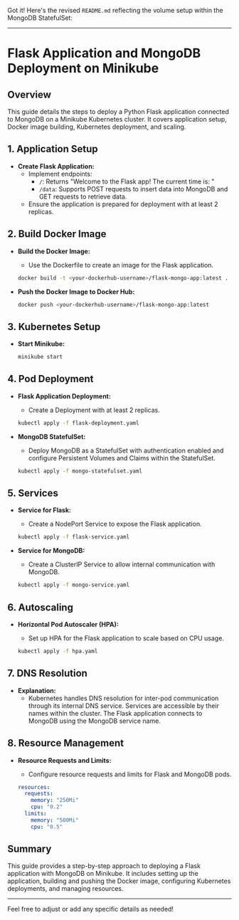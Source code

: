 Got it! Here's the revised `README.md` reflecting the volume setup within the MongoDB StatefulSet:

---

# Flask Application and MongoDB Deployment on Minikube

## Overview

This guide details the steps to deploy a Python Flask application connected to MongoDB on a Minikube Kubernetes cluster. It covers application setup, Docker image building, Kubernetes deployment, and scaling.

## 1. **Application Setup**

- **Create Flask Application:**
  - Implement endpoints:
    - `/`: Returns "Welcome to the Flask app! The current time is: <Date and Time>"
    - `/data`: Supports POST requests to insert data into MongoDB and GET requests to retrieve data.
  - Ensure the application is prepared for deployment with at least 2 replicas.

## 2. **Build Docker Image**

- **Build the Docker Image:**
  - Use the Dockerfile to create an image for the Flask application.

  ```bash
  docker build -t <your-dockerhub-username>/flask-mongo-app:latest .
  ```

- **Push the Docker Image to Docker Hub:**

  ```bash
  docker push <your-dockerhub-username>/flask-mongo-app:latest
  ```

## 3. **Kubernetes Setup**

- **Start Minikube:**

  ```bash
  minikube start
  ```

## 4. **Pod Deployment**

- **Flask Application Deployment:**
  - Create a Deployment with at least 2 replicas.

  ```bash
  kubectl apply -f flask-deployment.yaml
  ```

- **MongoDB StatefulSet:**
  - Deploy MongoDB as a StatefulSet with authentication enabled and configure Persistent Volumes and Claims within the StatefulSet.

  ```bash
  kubectl apply -f mongo-statefulset.yaml
  ```

## 5. **Services**

- **Service for Flask:**
  - Create a NodePort Service to expose the Flask application.

  ```bash
  kubectl apply -f flask-service.yaml
  ```

- **Service for MongoDB:**
  - Create a ClusterIP Service to allow internal communication with MongoDB.

  ```bash
  kubectl apply -f mongo-service.yaml
  ```

## 6. **Autoscaling**

- **Horizontal Pod Autoscaler (HPA):**
  - Set up HPA for the Flask application to scale based on CPU usage.

  ```bash
  kubectl apply -f hpa.yaml
  ```

## 7. **DNS Resolution**

- **Explanation:**
  - Kubernetes handles DNS resolution for inter-pod communication through its internal DNS service. Services are accessible by their names within the cluster. The Flask application connects to MongoDB using the MongoDB service name.

## 8. **Resource Management**

- **Resource Requests and Limits:**
  - Configure resource requests and limits for Flask and MongoDB pods.

  ```yaml
  resources:
    requests:
      memory: "250Mi"
      cpu: "0.2"
    limits:
      memory: "500Mi"
      cpu: "0.5"
  ```

## Summary

This guide provides a step-by-step approach to deploying a Flask application with MongoDB on Minikube. It includes setting up the application, building and pushing the Docker image, configuring Kubernetes deployments, and managing resources.

---

Feel free to adjust or add any specific details as needed!

